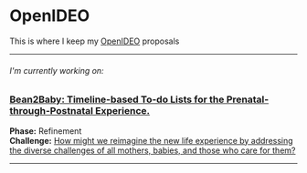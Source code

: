 # OpenIDEO
This is where I keep my [OpenIDEO](https://openideo.com/) proposals

-----

###### I'm currently working on:

### [Bean2Baby: Timeline-based To-do Lists for the Prenatal-through-Postnatal Experience.](#)  
**Phase:** Refinement  
**Challenge:** [How might we reimagine the new life experience by addressing the diverse challenges of all mothers, babies, and those who care for them?](https://challenges.openideo.com/challenge/new-life)

-----
